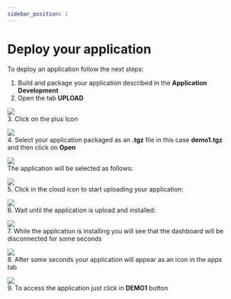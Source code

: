 ```yaml
---
sidebar_position: 1
---
```


# Deploy your application
To deploy an application follow the next steps:  
1. Build and package your application described in the **Application Development**
2. Open the tab **UPLOAD**  

![](/img/deploy-app/s1.png)  
3. Click on the plus Icon  

![](/img/deploy-app/s2.png)  
4. Select your application packaged as an **.tgz** file in this case **demo1.tgz** and then click on **Open**

![](/img/deploy-app/s3.png)  
The application will be selected as follows:  

![](/img/deploy-app/s4.png)  
5. Click in the cloud icon to start uploading your application:  

![](/img/deploy-app/s5.png)  
6. Wait until the application is upload and installed:  

![](/img/deploy-app/s6.png)  
7. While the application is installing you will see that the dashboard will be disconnected for some seconds  

![](/img/deploy-app/s7.png)  
8. After some seconds your application will appear as an icon in the apps tab  

![](/img/deploy-app/s8.png)  
9. To access the application just click in **DEMO1** button

